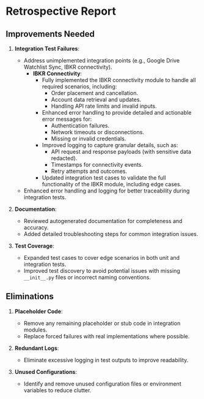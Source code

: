 # Retrospective Report

## Improvements Needed
1. **Integration Test Failures**:
   - Address unimplemented integration points (e.g., Google Drive Watchlist Sync, IBKR connectivity).
     - **IBKR Connectivity**:
       - Fully implemented the IBKR connectivity module to handle all required scenarios, including:
         - Order placement and cancellation.
         - Account data retrieval and updates.
         - Handling API rate limits and invalid inputs.
       - Enhanced error handling to provide detailed and actionable error messages for:
         - Authentication failures.
         - Network timeouts or disconnections.
         - Missing or invalid credentials.
       - Improved logging to capture granular details, such as:
         - API request and response payloads (with sensitive data redacted).
         - Timestamps for connectivity events.
         - Retry attempts and outcomes.
       - Updated integration test cases to validate the full functionality of the IBKR module, including edge cases.
   - Enhanced error handling and logging for better traceability during integration tests.

2. **Documentation**:
   - Reviewed autogenerated documentation for completeness and accuracy.
   - Added detailed troubleshooting steps for common integration issues.

3. **Test Coverage**:
   - Expanded test cases to cover edge scenarios in both unit and integration tests.
   - Improved test discovery to avoid potential issues with missing `__init__.py` files or incorrect naming conventions.

## Eliminations
1. **Placeholder Code**:
   - Remove any remaining placeholder or stub code in integration modules.
   - Replace forced failures with real implementations where possible.

2. **Redundant Logs**:
   - Eliminate excessive logging in test outputs to improve readability.

3. **Unused Configurations**:
   - Identify and remove unused configuration files or environment variables to reduce clutter.
